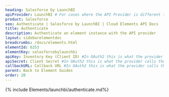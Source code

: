 ```yaml
---
heading: Salesforce by LaunchBI
apiProvider: LaunchBI # For cases where the API Provider is different than the element name. e;g;, ServiceNow vs. ServiceNow Oauth
product: Salesforce
seo: Authenticate | Salesforce by LaunchBI | Cloud Elements API Docs
title: Authenticate
description: Authenticate an element instance with the API provider
layout: sidebarelementdoc
breadcrumbs: /docs/elements.html
elementId: 6253
elementKey: salesforcebylaunchbi
apiKey: Inventory Key (Client ID) #In OAuth2 this is what the provider calls the apiKey, like Client ID, Consumer Key, API Key, or just Key
apiSecret: Client Secret #In OAuth2 this is what the provider calls the apiSecret, like Client Secret, Consumer Secret, API Secret, or just Secret
callbackURL: Callback URL #In OAuth2 this is what the provider calls the callbackURL, like Redirect URL, App URL, or just Callback URL
parent: Back to Element Guides
order: 20
---
```


{% include Elements/launchbi/authenticate.md%}
